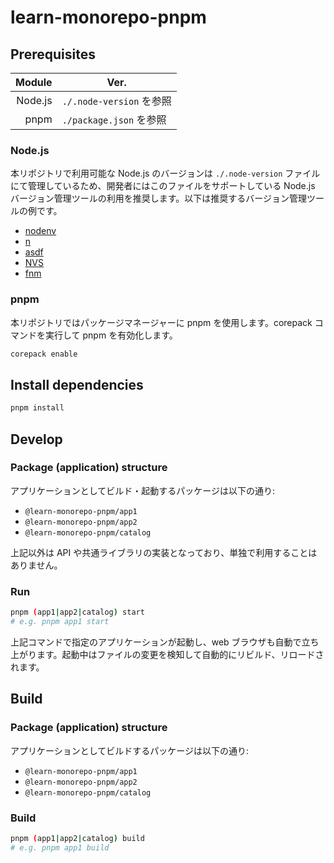 # learn-monorepo-pnpm

## Prerequisites

|  Module | Ver.                     |
| ------: | ------------------------ |
| Node.js | `./.node-version` を参照 |
|    pnpm | `./package.json` を参照  |

### Node.js

本リポジトリで利用可能な Node.js のバージョンは `./.node-version` ファイルにて管理しているため、開発者にはこのファイルをサポートしている Node.js バージョン管理ツールの利用を推奨します。以下は推奨するバージョン管理ツールの例です。

- [nodenv](https://github.com/nodenv/nodenv)
- [n](https://github.com/tj/n)
- [asdf](https://github.com/asdf-vm/asdf)
- [NVS](https://github.com/jasongin/nvs)
- [fnm](https://github.com/Schniz/fnm)

### pnpm

本リポジトリではパッケージマネージャーに pnpm を使用します。corepack コマンドを実行して pnpm を有効化します。

```bash
corepack enable
```

## Install dependencies

```bash
pnpm install
```

## Develop

### Package (application) structure

アプリケーションとしてビルド・起動するパッケージは以下の通り:

- `@learn-monorepo-pnpm/app1`
- `@learn-monorepo-pnpm/app2`
- `@learn-monorepo-pnpm/catalog`

上記以外は API や共通ライブラリの実装となっており、単独で利用することはありません。

### Run

```bash
pnpm (app1|app2|catalog) start
# e.g. pnpm app1 start
```

上記コマンドで指定のアプリケーションが起動し、web ブラウザも自動で立ち上がります。起動中はファイルの変更を検知して自動的にリビルド、リロードされます。

## Build

### Package (application) structure

アプリケーションとしてビルドするパッケージは以下の通り:

- `@learn-monorepo-pnpm/app1`
- `@learn-monorepo-pnpm/app2`
- `@learn-monorepo-pnpm/catalog`

### Build

```bash
pnpm (app1|app2|catalog) build
# e.g. pnpm app1 build
```
